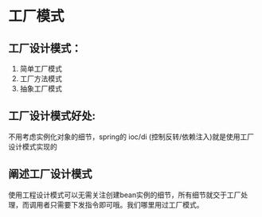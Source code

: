 # 工厂模式

## 工厂设计模式：
1. 简单工厂模式
2. 工厂方法模式
3. 抽象工厂模式

## 工厂设计模式好处: 
不用考虑实例化对象的细节，spring的 ioc/di (控制反转/依赖注入)就是使用工厂设计模式实现的

## 阐述工厂设计模式
使用工程设计模式可以无需关注创建bean实例的细节，所有细节就交于工厂处理，而调用者只需要下发指令即可哦。我们哪里用过工厂模式。


